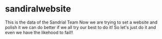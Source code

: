 # sandiralwebsite
This is the data of the Sandrial Team
Now we are trying to set a website and polish it 
we can do better if we all try our best to do it!
So let's just do it and even we have the likehood to fail!!

